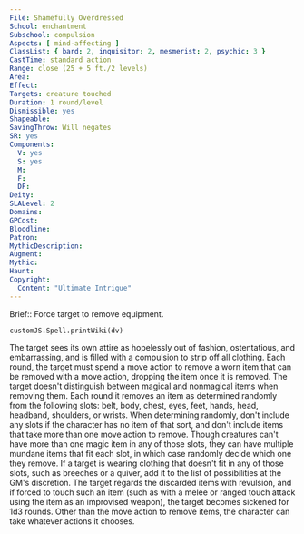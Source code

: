 ```yaml
---
File: Shamefully Overdressed
School: enchantment
Subschool: compulsion
Aspects: [ mind-affecting ]
ClassList: { bard: 2, inquisitor: 2, mesmerist: 2, psychic: 3 }
CastTime: standard action
Range: close (25 + 5 ft./2 levels)
Area: 
Effect: 
Targets: creature touched
Duration: 1 round/level
Dismissible: yes
Shapeable: 
SavingThrow: Will negates
SR: yes
Components:
  V: yes
  S: yes
  M: 
  F: 
  DF: 
Deity: 
SLALevel: 2
Domains: 
GPCost: 
Bloodline: 
Patron: 
MythicDescription: 
Augment: 
Mythic: 
Haunt: 
Copyright:
  Content: "Ultimate Intrigue"
---
```

Brief:: Force target to remove equipment.

```dataviewjs
customJS.Spell.printWiki(dv)
```

The target sees its own attire as hopelessly out of fashion, ostentatious, and embarrassing, and is filled with a compulsion  to strip off all clothing. Each round, the target must spend a move action to remove a worn item that can be removed with a move action, dropping the item once it is removed. The target doesn't distinguish between magical and nonmagical items when removing them. Each round it removes an item as determined randomly from the following slots: belt, body, chest, eyes, feet, hands, head, headband, shoulders, or wrists. When determining randomly, don't include any slots if the character has no item of that sort, and don't include items that take more than one move action to remove. Though creatures can't have more than one magic item in any of those slots, they can have multiple mundane items that fit each slot, in which case randomly decide which one they remove. If a target is wearing clothing that doesn't fit in any of those slots, such as breeches or a quiver, add it to the list of possibilities at the GM's discretion.  The target regards the discarded items with revulsion, and if forced to touch such an item (such as with a melee or ranged touch attack using the item as an improvised weapon), the target becomes sickened for 1d3 rounds. Other than the move action to remove items, the character can take whatever actions it chooses.
